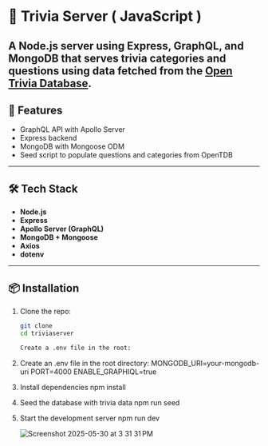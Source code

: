 # 🎯 Trivia Server ( JavaScript )

A Node.js server using **Express**, **GraphQL**, and **MongoDB** that serves trivia categories and questions using data fetched from the [Open Trivia Database](https://opentdb.com/). 
---

## 🚀 Features

- GraphQL API with Apollo Server
- Express backend
- MongoDB with Mongoose ODM
- Seed script to populate questions and categories from OpenTDB

---

## 🛠️ Tech Stack

- **Node.js**
- **Express**
- **Apollo Server (GraphQL)**
- **MongoDB + Mongoose**
- **Axios**
- **dotenv**

---

## 📦 Installation

1. Clone the repo:
   ```bash
   git clone 
   cd triviaserver

   Create a .env file in the root:

2. Create an .env file in the root directory:
  MONGODB_URI=your-mongodb-uri
  PORT=4000
  ENABLE_GRAPHIQL=true

3. Install dependencies
   npm install

4. Seed the database with trivia data
    npm run seed

5. Start the development server
    npm run dev

   ![Screenshot 2025-05-30 at 3 31 31 PM](https://github.com/user-attachments/assets/6829343d-6f05-4fb9-adf3-190356e279c5)

